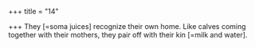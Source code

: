 +++
title = "14"

+++
They [=soma juices] recognize their own home. Like calves coming  together with their mothers,
they pair off with their kin [=milk and water].
